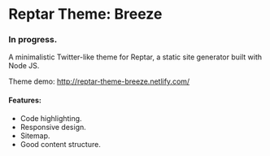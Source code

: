 # Reptar Theme: Breeze
### In progress.
A minimalistic Twitter-like theme for Reptar, a static site generator built with Node JS.  

Theme demo: http://reptar-theme-breeze.netlify.com/  

#### Features:  
* Code highlighting.  
* Responsive design.  
* Sitemap.  
* Good content structure.  
